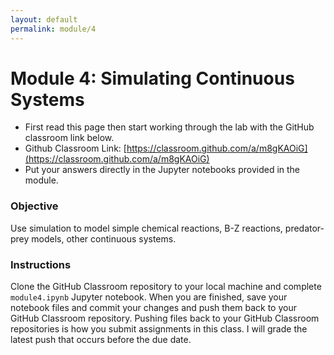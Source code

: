 ```yaml
---
layout: default
permalink: module/4
---
```


# Module 4: Simulating Continuous Systems

* First read this page then start working through the lab with the GitHub classroom link below.
* Github Classroom Link: [https://classroom.github.com/a/m8gKAOiG](https://classroom.github.com/a/m8gKAOiG)
* Put your answers directly in the Jupyter notebooks provided in the module.

### Objective

Use simulation to model simple chemical reactions, B-Z reactions, predator-prey models, other continuous systems.

### Instructions

Clone the GitHub Classroom repository to your local machine and complete `module4.ipynb` Jupyter notebook. When you are finished, save your notebook files and commit your changes and push them back to your GitHub Classroom repository. Pushing files back to your GitHub Classroom repositories is how you submit assignments in this class. I will grade the latest push that occurs before the due date. 

